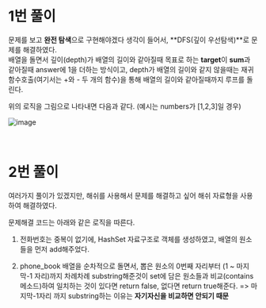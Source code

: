 # 1번 풀이
문제를 보고 **완전 탐색**으로 구현해야겠다 생각이 들어서, **DFS(깊이 우선탐색)**로 문제를 해결하였다.   
배열을 돌면서 깊이(depth)가 배열의 길이와 같아질때 목표로 하는 **target**이 **sum**과 같아질때 answer에 1을 더하는 방식이고, depth가 배열의 길이와 같지 않을때는 재귀 함수호출(여기서는 +와 - 두 개의 함수)을 통해 배열의 길이와 같아질때까지 루프를 돌린다.
</br>

위의 로직을 그림으로 나타내면 다음과 같다. (예시는 numbers가 [1,2,3]일 경우)

![image](https://user-images.githubusercontent.com/75151693/209518972-d6360479-231f-4fab-8e4d-9d5b1aa7f85b.png)
 
</br>

# 2번 풀이
여러가지 풀이가 있겠지만, 해쉬를 사용해서 문제를 해결하고 싶어 해쉬 자료형을 사용하여 해결하였다.   

문제해결 코드는 아래와 같은 로직을 따른다.   

1. 전화번호는 중복이 없기에, HashSet 자료구조로 객체를 생성하였고, 배열의 원소들을 먼저 add해주었다.   

2. phone_book 배열을 순차적으로 돌면서, 뽑은 원소의 0번째 자리부터 (1 ~ 마지막-1 자리)까지 차례차례 substring해준것이 set에 담은 원소들과 비교(contains메소드)하여 일치하는 것이 있다면 return false, 없다면 return true해준다.
=> 마지막-1자리 까지 substring하는 이유는 **자기자신을 비교하면 안되기 때문**
